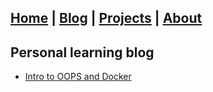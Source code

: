 
[Home](index.md) | [Blog](blog.md) | [Projects](projects.md) | [About](about.md)
--- 

## Personal learning blog

- [Intro to OOPS and Docker](intro-oops-n-docker.md)
